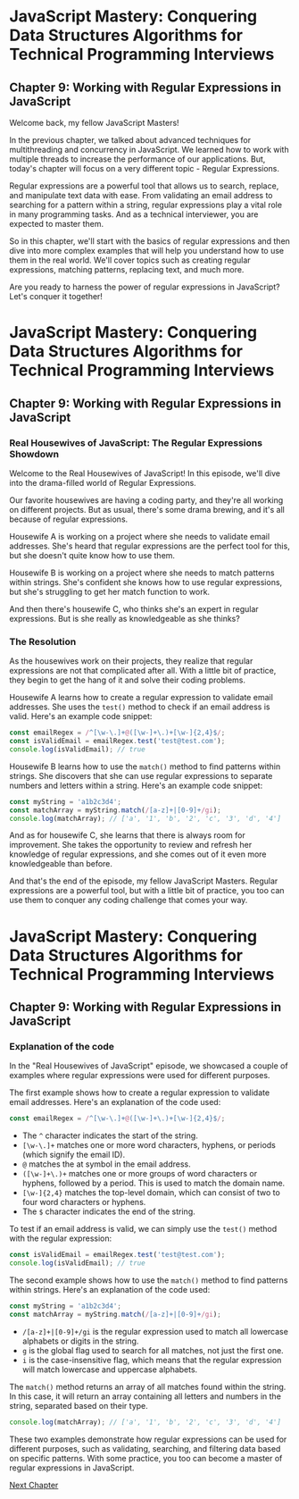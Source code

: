 # JavaScript Mastery: Conquering Data Structures Algorithms for Technical Programming Interviews

## Chapter 9: Working with Regular Expressions in JavaScript

Welcome back, my fellow JavaScript Masters! 

In the previous chapter, we talked about advanced techniques for multithreading and concurrency in JavaScript. We learned how to work with multiple threads to increase the performance of our applications. But, today's chapter will focus on a very different topic - Regular Expressions. 

Regular expressions are a powerful tool that allows us to search, replace, and manipulate text data with ease. From validating an email address to searching for a pattern within a string, regular expressions play a vital role in many programming tasks. And as a technical interviewer, you are expected to master them.

So in this chapter, we'll start with the basics of regular expressions and then dive into more complex examples that will help you understand how to use them in the real world. We'll cover topics such as creating regular expressions, matching patterns, replacing text, and much more. 

Are you ready to harness the power of regular expressions in JavaScript? Let's conquer it together!
# JavaScript Mastery: Conquering Data Structures Algorithms for Technical Programming Interviews

## Chapter 9: Working with Regular Expressions in JavaScript

### Real Housewives of JavaScript: The Regular Expressions Showdown

Welcome to the Real Housewives of JavaScript! In this episode, we'll dive into the drama-filled world of Regular Expressions.

Our favorite housewives are having a coding party, and they're all working on different projects. But as usual, there's some drama brewing, and it's all because of regular expressions.

Housewife A is working on a project where she needs to validate email addresses. She's heard that regular expressions are the perfect tool for this, but she doesn't quite know how to use them.

Housewife B is working on a project where she needs to match patterns within strings. She's confident she knows how to use regular expressions, but she's struggling to get her match function to work.

And then there's housewife C, who thinks she's an expert in regular expressions. But is she really as knowledgeable as she thinks?

### The Resolution

As the housewives work on their projects, they realize that regular expressions are not that complicated after all. With a little bit of practice, they begin to get the hang of it and solve their coding problems.

Housewife A learns how to create a regular expression to validate email addresses. She uses the `test()` method to check if an email address is valid. Here's an example code snippet:

```javascript
const emailRegex = /^[\w-\.]+@([\w-]+\.)+[\w-]{2,4}$/;
const isValidEmail = emailRegex.test('test@test.com');
console.log(isValidEmail); // true
```

Housewife B learns how to use the `match()` method to find patterns within strings. She discovers that she can use regular expressions to separate numbers and letters within a string. Here's an example code snippet:

```javascript
const myString = 'a1b2c3d4';
const matchArray = myString.match(/[a-z]+|[0-9]+/gi);
console.log(matchArray); // ['a', '1', 'b', '2', 'c', '3', 'd', '4']
```

And as for housewife C, she learns that there is always room for improvement. She takes the opportunity to review and refresh her knowledge of regular expressions, and she comes out of it even more knowledgeable than before.

And that's the end of the episode, my fellow JavaScript Masters. Regular expressions are a powerful tool, but with a little bit of practice, you too can use them to conquer any coding challenge that comes your way.
# JavaScript Mastery: Conquering Data Structures Algorithms for Technical Programming Interviews

## Chapter 9: Working with Regular Expressions in JavaScript

### Explanation of the code

In the "Real Housewives of JavaScript" episode, we showcased a couple of examples where regular expressions were used for different purposes. 

The first example shows how to create a regular expression to validate email addresses. Here's an explanation of the code used:

```javascript
const emailRegex = /^[\w-\.]+@([\w-]+\.)+[\w-]{2,4}$/;
```

- The `^` character indicates the start of the string.
- `[\w-\.]+` matches one or more word characters, hyphens, or periods (which signify the email ID).
- `@` matches the at symbol in the email address.
- `([\w-]+\.)+` matches one or more groups of word characters or hyphens, followed by a period. This is used to match the domain name.
- `[\w-]{2,4}` matches the top-level domain, which can consist of two to four word characters or hyphens.
- The `$` character indicates the end of the string.

To test if an email address is valid, we can simply use the `test()` method with the regular expression:

```javascript
const isValidEmail = emailRegex.test('test@test.com');
console.log(isValidEmail); // true
```

The second example shows how to use the `match()` method to find patterns within strings. Here's an explanation of the code used:

```javascript
const myString = 'a1b2c3d4';
const matchArray = myString.match(/[a-z]+|[0-9]+/gi);
```

- `/[a-z]+|[0-9]+/gi` is the regular expression used to match all lowercase alphabets or digits in the string.
- `g` is the global flag used to search for all matches, not just the first one.
- `i` is the case-insensitive flag, which means that the regular expression will match lowercase and uppercase alphabets.

The `match()` method returns an array of all matches found within the string. In this case, it will return an array containing all letters and numbers in the string, separated based on their type. 

```javascript
console.log(matchArray); // ['a', '1', 'b', '2', 'c', '3', 'd', '4']
``` 

These two examples demonstrate how regular expressions can be used for different purposes, such as validating, searching, and filtering data based on specific patterns. With some practice, you too can become a master of regular expressions in JavaScript.


[Next Chapter](10_Chapter10.md)